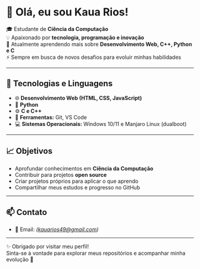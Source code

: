 # 👋 Olá, eu sou Kaua Rios!

🎓 Estudante de **Ciência da Computação**  
💡 Apaixonado por **tecnologia, programação e inovação**  
🌱 Atualmente aprendendo mais sobre **Desenvolvimento Web, C++, Python e C**  
⚡ Sempre em busca de novos desafios para evoluir minhas habilidades  

---

## 🚀 Tecnologias e Linguagens
- 🌐 **Desenvolvimento Web (HTML, CSS, JavaScript)**  
- 🐍 **Python**  
- ⚙️ **C e C++**  
- 🔧 **Ferramentas:** Git, VS Code  
- 💻 **Sistemas Operacionais:** Windows 10/11 e Manjaro Linux (dualboot)  

---

## 📈 Objetivos
- Aprofundar conhecimentos em **Ciência da Computação**  
- Contribuir para projetos **open source**  
- Criar projetos próprios para aplicar o que aprendo  
- Compartilhar meus estudos e progresso no GitHub  

---

## 📫 Contato
- 📧 Email: *(kauarios49@gmail.com)*  

---

✨ Obrigado por visitar meu perfil!  
Sinta-se à vontade para explorar meus repositórios e acompanhar minha evolução 🚀


